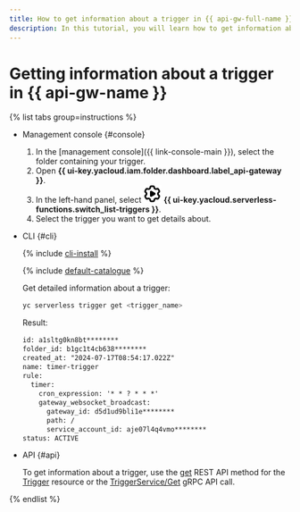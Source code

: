 ```yaml
---
title: How to get information about a trigger in {{ api-gw-full-name }}
description: In this tutorial, you will learn how to get information about a trigger in {{ api-gw-full-name }}.
---
```


# Getting information about a trigger in {{ api-gw-name }}

{% list tabs group=instructions %}

- Management console {#console}

  1. In the [management console]({{ link-console-main }}), select the folder containing your trigger.
  1. Open **{{ ui-key.yacloud.iam.folder.dashboard.label_api-gateway }}**.
  1. In the left-hand panel, select ![image](../../../_assets/console-icons/gear-play.svg) **{{ ui-key.yacloud.serverless-functions.switch_list-triggers }}**.
  1. Select the trigger you want to get details about.

- CLI {#cli}

    {% include [cli-install](../../../_includes/cli-install.md) %}

    {% include [default-catalogue](../../../_includes/default-catalogue.md) %}

    Get detailed information about a trigger:

    ```bash
    yc serverless trigger get <trigger_name>
    ```

    Result:

    ```text
    id: a1sltg0kn8bt********
    folder_id: b1gc1t4cb638********
    created_at: "2024-07-17T08:54:17.022Z"
    name: timer-trigger
    rule:
      timer:
        cron_expression: '* * ? * * *'
        gateway_websocket_broadcast:
          gateway_id: d5d1ud9bli1e********
          path: /
          service_account_id: aje07l4q4vmo********
    status: ACTIVE
    ```

- API {#api}

  To get information about a trigger, use the [get](../../triggers/api-ref/Trigger/get.md) REST API method for the [Trigger](../../triggers/api-ref/Trigger/index.md) resource or the [TriggerService/Get](../../triggers/api-ref/grpc/Trigger/get.md) gRPC API call.

{% endlist %}
